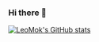 ### Hi there 👋

[![LeoMok's GitHub stats](https://github-readme-stats.vercel.app/api?username=mokmmokck8)](https://github.com/anuraghazra/github-readme-stats)

<!--
**mokmmokck8/mokmmokck8** is a ✨ _special_ ✨ repository because its `README.md` (this file) appears on your GitHub profile.

Here are some ideas to get you started:

- 🔭 I’m currently working on ...
- 🌱 I’m currently learning ...
- 👯 I’m looking to collaborate on ...
- 🤔 I’m looking for help with ...
- 💬 Ask me about ...
- 📫 How to reach me: ...
- 😄 Pronouns: ...
- ⚡ Fun fact: ...
-->
